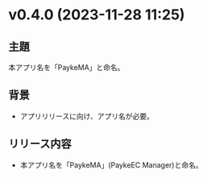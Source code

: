 # v0.4.0 (2023-11-28 11:25)

## 主題

本アプリ名を「PaykeMA」と命名。

## 背景

- アプリリリースに向け、アプリ名が必要。

## リリース内容

- 本アプリ名を「PaykeMA」(PaykeEC Manager)と命名。
